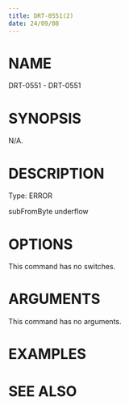 ```yaml
---
title: DRT-0551(2)
date: 24/09/08
---
```


# NAME

DRT-0551 - DRT-0551

# SYNOPSIS

N/A.

# DESCRIPTION

Type: ERROR

subFromByte underflow

# OPTIONS

This command has no switches.

# ARGUMENTS

This command has no arguments.

# EXAMPLES

# SEE ALSO
